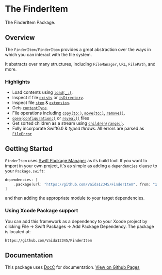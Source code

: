 # The FinderItem

The FinderItem Package.

## Overview

The ``FinderItem/FinderItem`` provides a great abstraction over the ways in which you can interact with the file system.

It abstracts over many structures, including `FileManager`, `URL`, `FilePath`, and more.

### Highlights
- Load contents using [``load(_:)``](https://vaida12345.github.io/FinderItem/documentation/finderitem/finderitem/load(_:)-7spks/).
- Inspect if file [``exists``](https://vaida12345.github.io/FinderItem/documentation/finderitem/finderitem/exists) or [``isDirectory``](https://vaida12345.github.io/FinderItem/documentation/finderitem/finderitem/isdirectory).
- Inspect file [``stem``](https://vaida12345.github.io/FinderItem/documentation/finderitem/finderitem/stem) & [``extension``](https://vaida12345.github.io/FinderItem/documentation/finderitem/finderitem/extension).
- Gets [``contentType``](https://vaida12345.github.io/FinderItem/documentation/finderitem/finderitem/contenttype).
- File operations including [``copy(to:)``](https://vaida12345.github.io/FinderItem/documentation/finderitem/finderitem/copy(to:)),  [``move(to:)``](https://vaida12345.github.io/FinderItem/documentation/finderitem/finderitem/move(to:)-8seqh), [``remove()``](https://vaida12345.github.io/FinderItem/documentation/finderitem/finderitem/remove()).
- [``open(configuration:)``](https://vaida12345.github.io/FinderItem/documentation/finderitem/finderitem/open(configuration:)) or [``reveal()``](https://vaida12345.github.io/FinderItem/documentation/finderitem/finderitem/reveal()) files
- Get sorted children as a stream using [``children(range:)``](https://vaida12345.github.io/FinderItem/documentation/finderitem/finderitem/children(range:)).
- Fully incorporate Swift6.0 & *typed throws*. All errors are parsed as [`FileError`](https://vaida12345.github.io/FinderItem/documentation/finderitem/finderitem/fileerror)


## Getting Started

`FinderItem` uses [Swift Package Manager](https://www.swift.org/documentation/package-manager/) as its build tool. If you want to import in your own project, it's as simple as adding a `dependencies` clause to your `Package.swift`:
```swift
dependencies: [
    .package(url: "https://github.com/Vaida12345/FinderItem", from: "1.0.0")
]
```
and then adding the appropriate module to your target dependencies.

### Using Xcode Package support

You can add this framework as a dependency to your Xcode project by clicking File -> Swift Packages -> Add Package Dependency. The package is located at:
```
https://github.com/Vaida12345/FinderItem
```

## Documentation

This package uses [DocC](https://www.swift.org/documentation/docc/) for documentation. [View on Github Pages](https://vaida12345.github.io/FinderItem/documentation/finderitem/)
